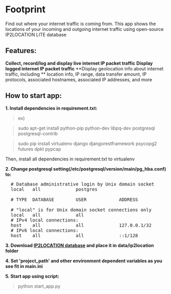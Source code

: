 # Footprint

Find out where your internet traffic is coming from. This app shows the locations of your incoming and outgoing internet traffic using open-source IP2LOCATION LITE database

## Features:

**Collect, record/log and display live internet IP packet traffic**
**Display logged internet IP packet traffic**
**Display geolocation info about internet traffic, including **
  location info,
  IP range,
  data transfer amount,
  IP protocols,
  associated hostnames,
  associated IP addresses,
  and more


## How to start app:

**1. Install dependencies in requirement.txt:**
> ex)

> sudo apt-get install python-pip python-dev libpq-dev postgresql postgresql-contrib

> sudo pip install virtualenv django djangorestframework psycopg2 futures dpkt pypcap

Then, install all dependencies in requirement.txt to virtualenv

**2. Change postgresql setting(/etc/postgresql/version/main/pg_hba.conf) to:**

<pre>
  # Database administrative login by Unix domain socket
  local   all             postgres                                trust

  # TYPE  DATABASE        USER            ADDRESS                 METHOD

  # "local" is for Unix domain socket connections only
  local   all             all                                     md5
  # IPv4 local connections:
  host    all             all             127.0.0.1/32            md5
  # IPv6 local connections:
  host    all             all             ::1/128                 md5
</pre>

**3. Download [IP2LOCATION database](https://lite.ip2location.com/database-ip-country-region-city-latitude-longitude) and place it in data/ip2location folder**

**4. Set 'project_path' and other environment dependent variables as you see fit in main.ini**

**5. Start app using script:**

> python start_app.py
